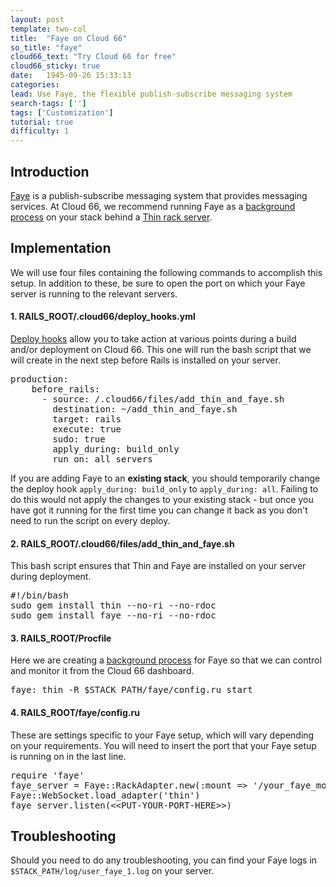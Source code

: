 ```yaml
---
layout: post
template: two-col
title:  "Faye on Cloud 66"
so_title: "faye"
cloud66_text: "Try Cloud 66 for free"
cloud66_sticky: true
date:   1945-09-26 15:33:13
categories: 
lead: Use Faye, the flexible publish-subscribe messaging system
search-tags: ['']
tags: ['Customization']
tutorial: true
difficulty: 1
---
```



## Introduction

<a href="http://faye.jcoglan.com/">Faye</a> is a publish-subscribe messaging system that provides messaging services. At Cloud 66, we recommend running Faye as a [background process](/stack-features/proc-files.html) on your stack behind a [Thin rack server](/web-server/thin-rack-server.html).

## Implementation

We will use four files containing the following commands to accomplish this setup. In addition to these, be sure to open the port on which your Faye server is running to the relevant servers.

#### 1. RAILS&#95;ROOT/.cloud66/deploy&#95;hooks.yml

[Deploy hooks](/stack-features/redeployment-hook.html) allow you to take action at various points during a build and/or deployment on Cloud 66. This one will run the bash script that we will create in the next step before Rails is installed on your server.

<pre class='terminal'>
production:
    before&#95;rails:
      - source: /.cloud66/files/add&#95;thin&#95;and&#95;faye.sh
        destination: ~/add&#95;thin&#95;and&#95;faye.sh
        target: rails
        execute: true
        sudo: true
        apply&#95;during: build&#95;only
        run&#95;on: all&#95;servers
</pre>

If you are adding Faye to an <b>existing stack</b>, you should temporarily change the deploy hook <code>apply&#95;during: build&#95;only</code> to <code>apply&#95;during: all</code>. Failing to do this would not apply the changes to your existing stack - but once you have got it running for the first time you can change it back as you don't need to run the script on every deploy.

#### 2. RAILS&#95;ROOT/.cloud66/files/add&#95;thin&#95;and&#95;faye.sh
This bash script ensures that Thin and Faye are installed on your server during deployment.

<pre class='terminal'>
#!/bin/bash
sudo gem install thin --no-ri --no-rdoc
sudo gem install faye --no-ri --no-rdoc
</pre>

#### 3. RAILS&#95;ROOT/Procfile
Here we are creating a [background process](/stack-features/proc-files.html) for Faye so that we can control and monitor it from the Cloud 66 dashboard.

<pre class='terminal'>
faye: thin -R $STACK&#95;PATH/faye/config.ru start
</pre>

#### 4. RAILS&#95;ROOT/faye/config.ru
These are settings specific to your Faye setup, which will vary depending on your requirements. You will need to insert the port that your Faye setup is running on in the last line.

<pre class='terminal'>
require 'faye'
faye&#95;server = Faye::RackAdapter.new(:mount =&gt; '/your&#95;faye&#95;mount', :timeout =&gt; 45)
Faye::WebSocket.load&#95;adapter('thin')
faye&#95;server.listen(&lt;&lt;PUT-YOUR-PORT-HERE&gt;&gt;)
</pre>

## Troubleshooting
Should you need to do any troubleshooting, you can find your Faye logs in <code>$STACK&#95;PATH/log/user&#95;faye&#95;1.log</code> on your server.